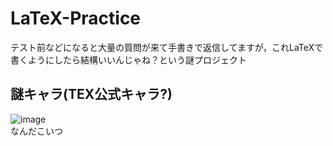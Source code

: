 # LaTeX-Practice
テスト前などになると大量の質問が来て手書きで返信してますが，これLaTeXで書くようにしたら結構いいんじゃね？という謎プロジェクト

## 謎キャラ(TEX公式キャラ?)
![image](https://user-images.githubusercontent.com/80198387/190888847-3c26fffd-9c6a-4345-a931-1a6f607b069b.png)<br>
なんだこいつ
